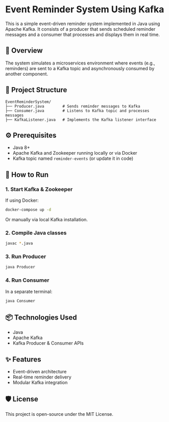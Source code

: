 # Event Reminder System Using Kafka

This is a simple event-driven reminder system implemented in Java using Apache Kafka. It consists of a producer that sends scheduled reminder messages and a consumer that processes and displays them in real time.

## 📌 Overview

The system simulates a microservices environment where events (e.g., reminders) are sent to a Kafka topic and asynchronously consumed by another component.

## 📁 Project Structure

```
EventReminderSystem/
├── Producer.java        # Sends reminder messages to Kafka
├── Consumer.java        # Listens to Kafka topic and processes messages
├── KafkaListener.java   # Implements the Kafka listener interface
```

## ⚙️ Prerequisites

- Java 8+
- Apache Kafka and Zookeeper running locally or via Docker
- Kafka topic named `reminder-events` (or update it in code)

## 🚀 How to Run

### 1. Start Kafka & Zookeeper

If using Docker:

```bash
docker-compose up -d
```

Or manually via local Kafka installation.

### 2. Compile Java classes

```bash
javac *.java
```

### 3. Run Producer

```bash
java Producer
```

### 4. Run Consumer

In a separate terminal:

```bash
java Consumer
```

## 📦 Technologies Used

- Java
- Apache Kafka
- Kafka Producer & Consumer APIs

## ✨ Features

- Event-driven architecture
- Real-time reminder delivery
- Modular Kafka integration

## 🛡️ License

This project is open-source under the MIT License.
